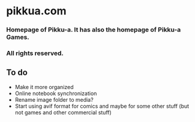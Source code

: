 # pikkua.com

### Homepage of Pikku-a. It has also the homepage of Pikku-a Games.

### All rights reserved.

## To do
- Make it more organized
- Online notebook synchronization
- Rename image folder to media?
- Start using avif format for comics and maybe for some other stuff (but not games and other commercial stuff)
